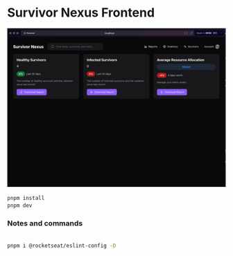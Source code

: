 
# Survivor Nexus Frontend

![print.png](public%2Fprint.png)

```bash
pnpm install
pnpm dev
```


### Notes and commands

```bash

pnpm i @rocketseat/eslint-config -D

```
